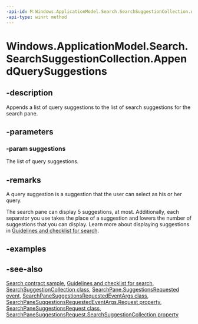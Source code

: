 ```yaml
---
-api-id: M:Windows.ApplicationModel.Search.SearchSuggestionCollection.AppendQuerySuggestions(Windows.Foundation.Collections.IIterable{System.String})
-api-type: winrt method
---
```


<!-- Method syntax
public void AppendQuerySuggestions(Windows.Foundation.Collections.IIterable<System.String> suggestions)
-->

# Windows.ApplicationModel.Search.SearchSuggestionCollection.AppendQuerySuggestions

## -description
Appends a list of query suggestions to the list of search suggestions for the search pane.

## -parameters
### -param suggestions
The list of query suggestions.

## -remarks
A query suggestion is a suggestion that the user can select as his or her query.

The search pane can display 5 suggestions, at most. Additionally, each separator you use takes the place of a suggestion and lowers the number of suggestions that you can display. Learn more about displaying suggestions in [Guidelines and checklist for search](https://docs.microsoft.com/windows/uwp/controls-and-patterns/search).

## -examples

## -see-also
[Search contract sample](http://code.msdn.microsoft.com/windowsapps/Search-app-contract-sample-118a92f5), [Guidelines and checklist for search](https://docs.microsoft.com/windows/uwp/controls-and-patterns/search), [SearchSuggestionCollection class](searchsuggestioncollection.md), [SearchPane.SuggestionsRequested event](searchpane_suggestionsrequested.md), [SearchPaneSuggestionsRequestedEventArgs class](searchpanesuggestionsrequestedeventargs.md), [SearchPaneSuggestionsRequestedEventArgs.Request property](searchpanesuggestionsrequestedeventargs_request.md), [SearchPaneSuggestionsRequest class](searchpanesuggestionsrequest.md), [SearchPaneSuggestionsRequest.SearchSuggestionCollection property](searchpanesuggestionsrequest_searchsuggestioncollection.md)

